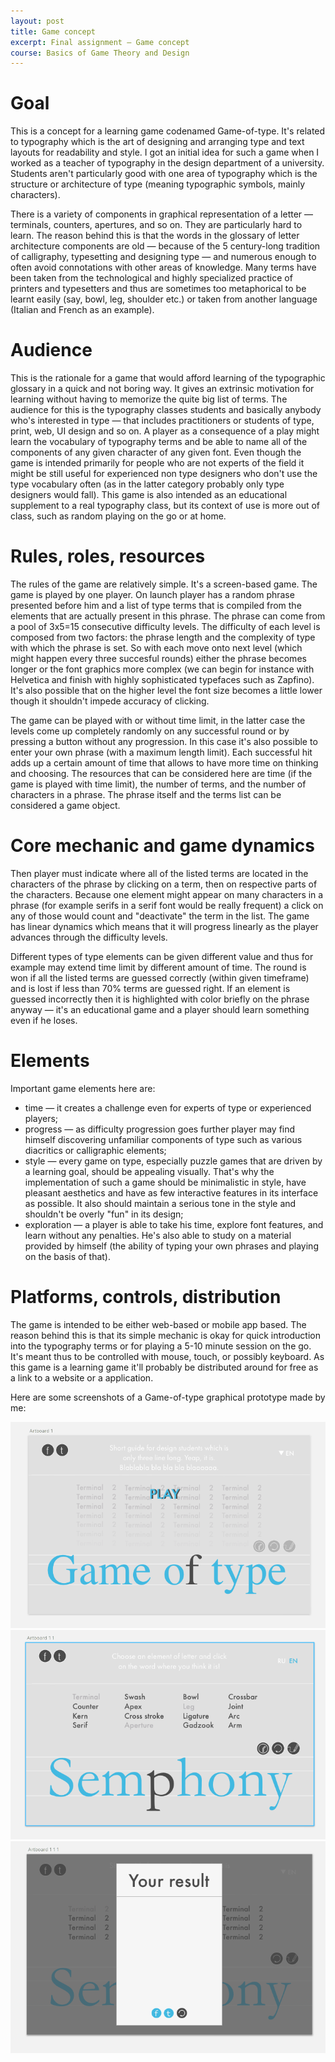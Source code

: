 ```yaml
---
layout: post
title: Game concept
excerpt: Final assignment — Game concept
course: Basics of Game Theory and Design
---
```


# Goal

This is a concept for a learning game codenamed Game-of-type. It's related to typography which is the art of designing and arranging type and text layouts for readability and style. I got an initial idea for such a game when I worked as a teacher of typography in the design department of a university. Students aren't particularly good with one area of typography which is the structure or architecture of type (meaning typographic symbols, mainly characters). 

There is a variety of components in graphical representation of a letter — terminals, counters, apertures, and so on. They are particularly hard to learn. The reason behind this is that the words in the glossary of letter architecture components are old — because of the 5 century-long tradition of calligraphy, typesetting and designing type — and numerous enough to often avoid connotations with other areas of knowledge. Many terms have been taken from the technological and highly specialized practice of printers and typesetters and thus are sometimes too metaphorical to be learnt easily (say, bowl, leg, shoulder etc.) or taken from another language (Italian and French as an example).

# Audience

This is the rationale for a game that would afford learning of the typographic glossary in a quick and not boring way. It gives an extrinsic motivation for learning without having to memorize the quite big list of terms. The audience for this is the typography classes students and basically anybody who's interested in type — that includes practitioners or students of type, print, web, UI design and so on. A player as a consequence of a play might learn the vocabulary of typography terms and be able to name all of the components of any given character of any given font. Even though the game is intended primarily for people who are not experts of the field it might be still useful for experienced non type designers who don't use the type vocabulary often (as in the latter category probably only type designers would fall). This game is also intended as an educational supplement to a real typography class, but its context of use is more out of class, such as random playing on the go or at home.

# Rules, roles, resources

The rules of the game are relatively simple. It's a screen-based game. The game is played by one player. On launch player has a random phrase presented before him and a list of type terms that is compiled from the elements that are actually present in this phrase. The phrase can come from a pool of 3x5=15 consecutive difficulty levels. The difficulty of each level is composed from two factors: the phrase length and the complexity of type with which the phrase is set. So with each move onto next level (which might happen every three succesful rounds) either the phrase becomes longer or the font graphics more complex (we can begin for instance with Helvetica and finish with highly sophisticated typefaces such as Zapfino). It's also possible that on the higher level the font size becomes a little lower though it shouldn't impede accuracy of clicking.

The game can be played with or without time limit, in the latter case the levels come up completely randomly on any successful round or by pressing a button without any progression. In this case it's also possible to enter your own phrase (with a maximum length limit). Each successful hit adds up a certain amount of time that allows to have more time on thinking and choosing. The resources that can be considered here are time (if the game is played with time limit), the number of terms, and the number of characters in a phrase. The phrase itself and the terms list can be considered a game object.

# Core mechanic and game dynamics

Then player must indicate where all of the listed terms are located in the characters of the phrase by clicking on a term, then on respective parts of the characters. Because one element might appear on many characters in a phrase (for example serifs in a serif font would be really frequent) a click on any of those would count and "deactivate" the term in the list. The game has linear dynamics which means that it will progress linearly as the player advances through the difficulty levels.

Different types of type elements can be given different value and thus for example may extend time limit by different amount of time. The round is won if all the listed terms are guessed correctly (within given timeframe) and is lost if less than 70% terms are guessed right. If an element is guessed incorrectly then it is highlighted with color briefly on the phrase anyway — it's an educational game and a player should learn something even if he loses. 

# Elements

Important game elements here are:

- time — it creates a challenge even for experts of type or experienced players;
- progress — as difficulty progression goes further player may find himself discovering unfamiliar components of type such as various diacritics or calligraphic elements;
- style — every game on type, especially puzzle games that are driven by a learning goal, should be appealing visually. That's why the implementation of such a game should be minimalistic in style, have pleasant aesthetics and have as few interactive features in its interface as possible. It also should maintain a serious tone in the style and shouldn't be overly "fun" in its design;
- exploration — a player is able to take his time, explore font features, and learn without any penalties. He's also able to study on a material provided by himself (the ability of typing your own phrases and playing on the basis of that).

# Platforms, controls, distribution

The game is intended to be either web-based or mobile app based. The reason behind this is that its simple mechanic is okay for quick introduction into the typography terms or for playing a 5-10 minute session on the go. It's meant thus to be controlled with mouse, touch, or possibly keyboard. As this game is a learning game it'll probably be distributed around for free as a link to a website or a application.

Here are some screenshots of a Game-of-type graphical prototype made by me:

![Screenshot 1](/images/game-of-type/1.png)
![Screenshot 2](/images/game-of-type/2.png)
![Screenshot 3](/images/game-of-type/3.png)
